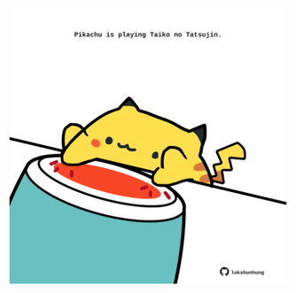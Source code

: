 <!-- built at 02/07/2022, 20:00:50 UTC -->
<p align="center">
  <img width="500" height="500" src="./ReadmeImage.svg">
</p>
